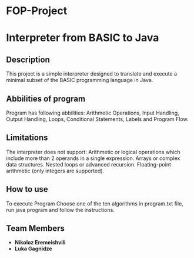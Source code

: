 # FOP-Project
# Interpreter from BASIC to Java

## Description
This project is a simple interpreter designed to translate and execute a minimal subset of the BASIC programming language in Java.

## Abbilities of program
Program has following abbilities: Arithmetic Operations, Input Handling, Output Handling, Loops, Conditional Statements, Labels and Program Flow.

## Limitations
The interpreter does not support:
Arithmetic or logical operations which include more than 2 operands in a single expression.
Arrays or complex data structures.
Nested loops or advanced recursion.
Floating-point arithmetic (only integers are supported).

## How to use
To execute Program Choose one of the ten algorithms in program.txt file, run java program and follow the instructions.


## Team Members
- **Nikoloz Eremeishvili** 
- **Luka Gagnidze** 
